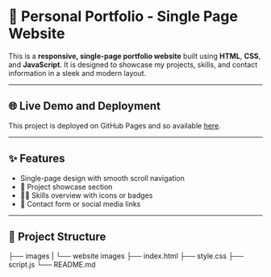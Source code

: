 # 🎨 Personal Portfolio - Single Page Website

This is a **responsive, single-page portfolio website** built using **HTML**, **CSS**, and **JavaScript**. It is designed to showcase my projects, skills, and contact information in a sleek and modern layout.

---

## 🌐 Live Demo and Deployment

This project is deployed on GitHub Pages and so available [here](https://aliceterick.github.io/hedubois.github.io).

---

## ✨ Features

-  Single-page design with smooth scroll navigation
- 📸 Project showcase section
- 👨‍💻 Skills overview with icons or badges
- 📨 Contact form or social media links

---

## 📁 Project Structure
├── images
|  └── website images
├── index.html
├── style.css
├── script.js
└── README.md

